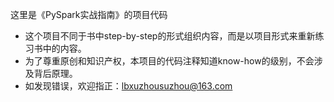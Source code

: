 这里是《PySpark实战指南》的项目代码

- 这个项目不同于书中step-by-step的形式组织内容，而是以项目形式来重新练习书中的内容。
- 为了尊重原创和知识产权，本项目的代码注释知道know-how的级别，不会涉及背后原理。
- 如发现错误，欢迎指正：lbxuzhousuzhou@163.com
